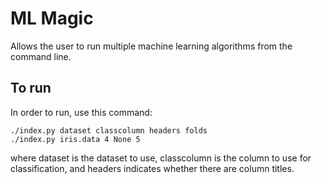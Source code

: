 # ML Magic

Allows the user to run multiple machine learning algorithms from the command line.

## To run

In order to run, use this command:

    ./index.py dataset classcolumn headers folds
    ./index.py iris.data 4 None 5
 
where dataset is the dataset to use, classcolumn is the column to use for classification, and headers indicates whether there are column titles.